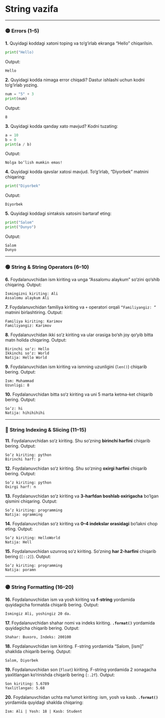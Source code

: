 # String vazifa
---

### 🟡 **Errors (1–5)**

**1.** Quyidagi koddagi xatoni toping va to‘g‘irlab ekranga “Hello” chiqarilsin.

```python
print("Hello)
```

Output:

```text
Hello
```

**2.** Quyidagi kodda nimaga error chiqadi? Dastur ishlashi uchun kodni to‘g‘irlab yozing.

```python
num = "5" + 3
print(num)
```

Output:

```text
8
```

**3.** Quyidagi kodda qanday xato mavjud? Kodni tuzating:

```python
a = 10
b = 0
print(a / b)
```

Output:

```text
Nolga bo‘lish mumkin emas!
```

**4.** Quyidagi kodda qavslar xatosi mavjud. To‘g‘irlab, “Diyorbek” matnini chiqaring:

```python
print("Diyorbek"
```

Output:

```text
Diyorbek
```

**5.** Quyidagi koddagi sintaksis xatosini bartaraf eting:

```python
print("Salom"
print("Dunyo")
```

Output:

```text
Salom
Dunyo
```

---

### 🟢 **String & String Operators (6–10)**

**6.** Foydalanuvchidan ism kiriting va unga “Assalomu alaykum” so‘zini qo‘shib chiqaring.
Output:

```text
Ismingizni kiriting: Ali
Assalomu alaykum Ali
```

**7.** Foydalanuvchidan familiya kiriting va `+` operatori orqali `“Familiyangiz: ”` matnini birlashtiring.
Output:

```text
Familiya kiriting: Karimov
Familiyangiz: Karimov
```

**8.** Foydalanuvchidan ikki so‘z kiriting va ular orasiga bo‘sh joy qo‘yib bitta matn holida chiqaring.
Output:

```text
Birinchi soʻz: Hello
Ikkinchi soʻz: World
Natija: Hello World
```

**9.** Foydalanuvchidan ism kiriting va ismning uzunligini (`len()`) chiqarib bering.
Output:

```text
Ism: Muhammad
Uzunligi: 8
```

**10.** Foydalanuvchidan bitta so‘z kiriting va uni 5 marta ketma-ket chiqarib bering.
Output:

```text
So‘z: hi
Natija: hihihihihi
```

---

### 🔵 **String Indexing & Slicing (11–15)**

**11.** Foydalanuvchidan so‘z kiriting. Shu so‘zning **birinchi harfini** chiqarib bering.
Output:

```text
So‘z kiriting: python
Birinchi harf: p
```

**12.** Foydalanuvchidan so‘z kiriting. Shu so‘zning **oxirgi harfini** chiqarib bering.
Output:

```text
So‘z kiriting: python
Oxirgi harf: n
```

**13.** Foydalanuvchidan so‘z kiriting va **3-harfdan boshlab oxirigacha** bo‘lgan qismini chiqaring.
Output:

```text
So‘z kiriting: programming
Natija: ogramming
```

**14.** Foydalanuvchidan so‘z kiriting va **0–4 indekslar orasidagi** bo‘lakni chop eting.
Output:

```text
So‘z kiriting: HelloWorld
Natija: Hell
```

**15.** Foydalanuvchidan uzunroq so‘z kiriting. So‘zning **har 2-harfini** chiqarib bering (`[::2]`).
Output:

```text
So‘z kiriting: programming
Natija: poramn
```

---

### 🟣 **String Formatting (16–20)**

**16.** Foydalanuvchidan ism va yosh kiriting va **f-string** yordamida quyidagicha formatda chiqarib bering.
Output:

```text
Ismingiz Ali, yoshingiz 20 da.
```

**17.** Foydalanuvchidan shahar nomi va indeks kiriting. **`.format()`** yordamida quyidagicha chiqarib bering.
Output:

```text
Shahar: Buxoro, Indeks: 200100
```

**18.** Foydalanuvchidan ism kiriting. F-string yordamida “Salom, \[ism]” shaklida chiqarib bering.
Output:

```text
Salom, Diyorbek
```

**19.** Foydalanuvchidan son (`float`) kiriting. F-string yordamida 2 xonagacha yaxlitlangan ko‘rinishda chiqarib bering (`:.2f`).
Output:

```text
Son kiriting: 5.6789
Yaxlitlangan: 5.68
```

**20.** Foydalanuvchidan uchta ma’lumot kiriting: ism, yosh va kasb. **`.format()`** yordamida quyidagi shaklda chiqaring:

```text
Ism: Ali | Yosh: 18 | Kasb: Student
```
